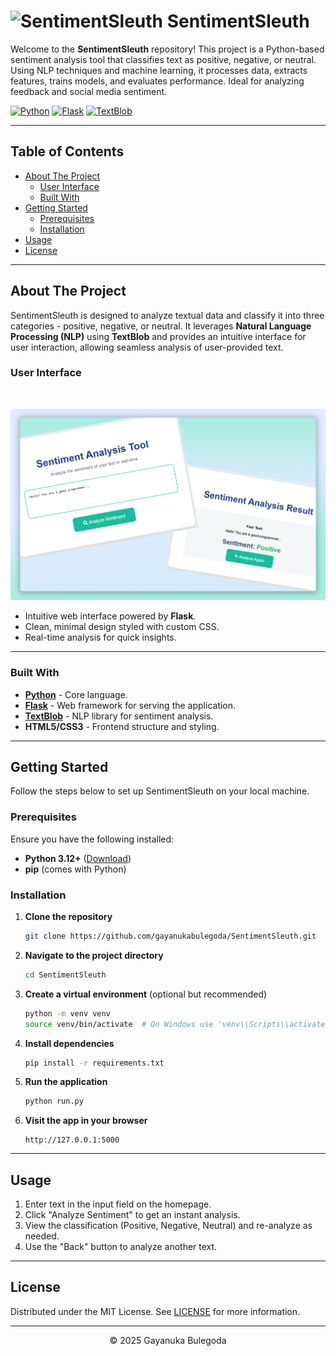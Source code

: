 # <img src="https://cdn-icons-png.flaticon.com/512/2954/2954885.png" width="45" alt="SentimentSleuth"> SentimentSleuth

Welcome to the **SentimentSleuth** repository! This project is a Python-based sentiment analysis tool that classifies text as positive, negative, or neutral. Using NLP techniques and machine learning, it processes data, extracts features, trains models, and evaluates performance. Ideal for analyzing feedback and social media sentiment.

[![Python](https://img.shields.io/badge/Python-3776AB?style=for-the-badge&logo=python&logoColor=white)](https://python.org/) [![Flask](https://img.shields.io/badge/Flask-000000?style=for-the-badge&logo=flask&logoColor=white)](https://flask.palletsprojects.com/) [![TextBlob](https://img.shields.io/badge/TextBlob-0277BD?style=for-the-badge&logo=data:image/png;base64)](https://textblob.readthedocs.io/en/dev/)

---

## Table of Contents
- [About The Project](#about-the-project)
  - [User Interface](#user-interface)
  - [Built With](#built-with)
- [Getting Started](#getting-started)
  - [Prerequisites](#prerequisites)
  - [Installation](#installation)
- [Usage](#usage)
- [License](#license)

---

## About The Project

SentimentSleuth is designed to analyze textual data and classify it into three categories - positive, negative, or neutral. It leverages **Natural Language Processing (NLP)** using **TextBlob** and provides an intuitive interface for user interaction, allowing seamless analysis of user-provided text.

### User Interface

<br>
<p align="center">
  <img src="/assets/sentimentsleuth-readme-preview.png" alt="SentimentSleuth Demo" width="700">
</p>

- Intuitive web interface powered by **Flask**.
- Clean, minimal design styled with custom CSS.
- Real-time analysis for quick insights.

---

### Built With
- **[Python](https://www.python.org/)** - Core language.
- **[Flask](https://flask.palletsprojects.com/)** - Web framework for serving the application.
- **[TextBlob](https://textblob.readthedocs.io/en/dev/)** - NLP library for sentiment analysis.
- **HTML5/CSS3** - Frontend structure and styling.

---

## Getting Started

Follow the steps below to set up SentimentSleuth on your local machine.

### Prerequisites
Ensure you have the following installed:
- **Python 3.12+** ([Download](https://www.python.org/downloads/))
- **pip** (comes with Python)

### Installation

1. **Clone the repository**
   ```bash
   git clone https://github.com/gayanukabulegoda/SentimentSleuth.git
   ```

2. **Navigate to the project directory**
   ```bash
   cd SentimentSleuth
   ```

3. **Create a virtual environment** (optional but recommended)
   ```bash
   python -m venv venv
   source venv/bin/activate  # On Windows use 'venv\\Scripts\\activate'
   ```

4. **Install dependencies**
   ```bash
   pip install -r requirements.txt
   ```

5. **Run the application**
   ```bash
   python run.py
   ```

6. **Visit the app in your browser**
   ```
   http://127.0.0.1:5000
   ```

---

## Usage

1. Enter text in the input field on the homepage.
2. Click "Analyze Sentiment" to get an instant analysis.
3. View the classification (Positive, Negative, Neutral) and re-analyze as needed.
4. Use the "Back" button to analyze another text.

---

## License

Distributed under the MIT License. See [LICENSE](LICENSE) for more information.

---

<p align="center">
  &copy; 2025 Gayanuka Bulegoda
</p>

